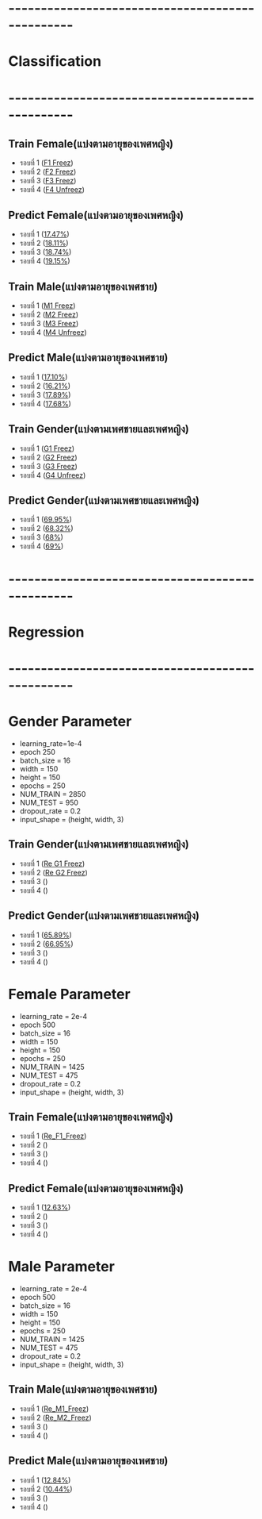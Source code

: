 
# ------------------------------------------------
# Classification
# ------------------------------------------------
## Train Female(แบ่งตามอายุของเพศหญิง)
 - รอบที่ 1 ([F1 Freez](https://github.com/Wanita-8943/Project_2023/blob/main/%E0%B8%A3%E0%B8%AD%E0%B8%9A%E0%B8%97%E0%B8%B5%E0%B9%881_Train_Female125_250.ipynb))
 - รอบที่ 2 ([F2 Freez](https://github.com/Wanita-8943/Project_2023/blob/main/%E0%B8%A3%E0%B8%AD%E0%B8%9A%E0%B8%97%E0%B8%B5%E0%B9%882_Train_Female125_250.ipynb))  
 - รอบที่ 3 ([F3 Freez](https://github.com/Wanita-8943/Project_2023/blob/main/%E0%B8%A3%E0%B8%AD%E0%B8%9A%E0%B8%97%E0%B8%B5%E0%B9%883_Train_Female125_250.ipynb))
 - รอบที่ 4 ([F4 Unfreez](https://github.com/Wanita-8943/Project_2023/blob/main/%E0%B8%A3%E0%B8%AD%E0%B8%9A%E0%B8%97%E0%B8%B5%E0%B9%884_Train_Female125_250_Unfreez.ipynb))
 
## Predict Female(แบ่งตามอายุของเพศหญิง)
 - รอบที่ 1 ([17.47%](https://github.com/Wanita-8943/Project_2023/blob/main/Predict_%E0%B8%A3%E0%B8%AD%E0%B8%9A%E0%B8%97%E0%B8%B5%E0%B9%881_Female125_250%E0%B8%A3%E0%B8%AD%E0%B8%9A.ipynb))
 - รอบที่ 2 ([18.11%](https://github.com/Wanita-8943/Project_2023/blob/main/Predict_%E0%B8%A3%E0%B8%AD%E0%B8%9A%E0%B8%97%E0%B8%B5%E0%B9%882_Female125_250%E0%B8%A3%E0%B8%AD%E0%B8%9A.ipynb))  
 - รอบที่ 3 ([18.74%](https://github.com/Wanita-8943/Project_2023/blob/main/Predict_%E0%B8%A3%E0%B8%AD%E0%B8%9A%E0%B8%97%E0%B8%B5%E0%B9%883_Female125_250%E0%B8%A3%E0%B8%AD%E0%B8%9A.ipynb))
 - รอบที่ 4 ([19.15%](https://github.com/Wanita-8943/Project_2023/blob/main/Predict_%E0%B8%A3%E0%B8%AD%E0%B8%9A%E0%B8%97%E0%B8%B5%E0%B9%884_Female125_250%E0%B8%A3%E0%B8%AD%E0%B8%9A_NoModelcom.ipynb))
   
 ## Train Male(แบ่งตามอายุของเพศชาย)
 - รอบที่ 1 ([M1 Freez](https://github.com/Wanita-8943/Project_2023/blob/main/%E0%B8%A3%E0%B8%AD%E0%B8%9A%E0%B8%97%E0%B8%B5%E0%B9%881_Train_Male125_250.ipynb))
 - รอบที่ 2 ([M2 Freez](https://github.com/Wanita-8943/Project_2023/blob/main/%E0%B8%A3%E0%B8%AD%E0%B8%9A%E0%B8%97%E0%B8%B5%E0%B9%882_Train_Male125_250.ipynb))  
 - รอบที่ 3 ([M3 Freez](https://github.com/Wanita-8943/Project_2023/blob/main/%E0%B8%A3%E0%B8%AD%E0%B8%9A%E0%B8%97%E0%B8%B5%E0%B9%883_Train_Male125_250.ipynb))
 - รอบที่ 4 ([M4 Unfreez](https://github.com/Wanita-8943/Project_2023/blob/main/%E0%B8%A3%E0%B8%AD%E0%B8%9A%E0%B8%97%E0%B8%B5%E0%B9%884_Train_Male125_250_Unfreez.ipynb))
 
 ## Predict Male(แบ่งตามอายุของเพศชาย)
 - รอบที่ 1 ([17.10%](https://github.com/Wanita-8943/Project_2023/blob/main/Predict_%E0%B8%A3%E0%B8%AD%E0%B8%9A%E0%B8%97%E0%B8%B5%E0%B9%881_Male125_250%E0%B8%A3%E0%B8%AD%E0%B8%9A.ipynb))
 - รอบที่ 2 ([16.21%](https://github.com/Wanita-8943/Project_2023/blob/main/Predict_%E0%B8%A3%E0%B8%AD%E0%B8%9A%E0%B8%97%E0%B8%B5%E0%B9%882_Male125_250%E0%B8%A3%E0%B8%AD%E0%B8%9A.ipynb))  
 - รอบที่ 3 ([17.89%](https://github.com/Wanita-8943/Project_2023/blob/main/Predict_%E0%B8%A3%E0%B8%AD%E0%B8%9A%E0%B8%97%E0%B8%B5%E0%B9%883_Male125_250%E0%B8%A3%E0%B8%AD%E0%B8%9A.ipynb))
 - รอบที่ 4 ([17.68%](https://github.com/Wanita-8943/Project_2023/blob/main/Predict_%E0%B8%A3%E0%B8%AD%E0%B8%9A%E0%B8%97%E0%B8%B5%E0%B9%884_Male125_250%E0%B8%A3%E0%B8%AD%E0%B8%9A_Unfreez.ipynb))
 
## Train Gender(แบ่งตามเพศชายและเพศหญิง)
 - รอบที่ 1 ([G1 Freez](https://github.com/Wanita-8943/Project_2023/blob/main/%E0%B8%A3%E0%B8%AD%E0%B8%9A%E0%B8%97%E0%B8%B5%E0%B9%881_Train_Gender_250.ipynb))
 - รอบที่ 2 ([G2 Freez](https://github.com/Wanita-8943/Project_2023/blob/main/%E0%B8%A3%E0%B8%AD%E0%B8%9A%E0%B8%97%E0%B8%B5%E0%B9%882_Gender_250.ipynb))  
 - รอบที่ 3 ([G3 Freez](https://github.com/Wanita-8943/Project_2023/blob/main/%E0%B8%A3%E0%B8%AD%E0%B8%9A%E0%B8%97%E0%B8%B5%E0%B9%883_Gender_250.ipynb))
 - รอบที่ 4 ([G4 Unfreez](https://github.com/Wanita-8943/Project_2023/blob/main/%E0%B8%A3%E0%B8%AD%E0%B8%9A%E0%B8%97%E0%B8%B5%E0%B9%884_Gender_250_Unfreez.ipynb))
 
 ## Predict Gender(แบ่งตามเพศชายและเพศหญิง)
 - รอบที่ 1 ([69.95%](https://github.com/Wanita-8943/Project_2023/blob/main/Predict_%E0%B8%A3%E0%B8%AD%E0%B8%9A%E0%B8%97%E0%B8%B5%E0%B9%881_Gender_250%E0%B8%A3%E0%B8%AD%E0%B8%9A.ipynb))
 - รอบที่ 2 ([68.32%](https://github.com/Wanita-8943/Project_2023/blob/main/Predict_%E0%B8%A3%E0%B8%AD%E0%B8%9A%E0%B8%97%E0%B8%B5%E0%B9%882_Gender_250%E0%B8%A3%E0%B8%AD%E0%B8%9A.ipynb))  
 - รอบที่ 3 ([68%](https://github.com/Wanita-8943/Project_2023/blob/main/Predict_%E0%B8%A3%E0%B8%AD%E0%B8%9A%E0%B8%97%E0%B8%B5%E0%B9%883_Gender_250%E0%B8%A3%E0%B8%AD%E0%B8%9A.ipynb))
 - รอบที่ 4 ([69%](https://github.com/Wanita-8943/Project_2023/blob/main/Predict_%E0%B8%A3%E0%B8%AD%E0%B8%9A%E0%B8%97%E0%B8%B5%E0%B9%884_Gender_250%E0%B8%A3%E0%B8%AD%E0%B8%9A.ipynb))
 
# ------------------------------------------------
# Regression
# ------------------------------------------------
# Gender Parameter 
 - learning_rate=1e-4
 - epoch 250
 - batch_size = 16
 - width = 150
 - height = 150
 - epochs = 250
 - NUM_TRAIN = 2850
 - NUM_TEST = 950
 - dropout_rate = 0.2
 - input_shape = (height, width, 3)
## Train Gender(แบ่งตามเพศชายและเพศหญิง)
 - รอบที่ 1 ([Re G1 Freez](https://github.com/Wanita-8943/Project_2023/blob/main/1G_1e-4_16_0.2_Gender_250.ipynb))
 - รอบที่ 2 ([Re G2 Freez](https://github.com/Wanita-8943/Project_2023/blob/main/2G_1e-4_16_0.2_Gender_250.ipynb))  
 - รอบที่ 3 ([]())
 - รอบที่ 4 ([]())
 
## Predict Gender(แบ่งตามเพศชายและเพศหญิง)
 - รอบที่ 1 ([65.89%](https://github.com/Wanita-8943/Project_2023/blob/main/Predict_1_1e-4_16_0.2_Gender_250.ipynb))
 - รอบที่ 2 ([66.95%](https://github.com/Wanita-8943/Project_2023/blob/main/Predict_2G_1e-4_16_0.2_Gender_250.ipynb))  
 - รอบที่ 3 ([]())
 - รอบที่ 4 ([]())

# Female Parameter 
 - learning_rate = 2e-4
 - epoch 500
 - batch_size = 16
 - width = 150
 - height = 150
 - epochs = 250
 - NUM_TRAIN = 1425
 - NUM_TEST = 475
 - dropout_rate = 0.2
 - input_shape = (height, width, 3)
## Train Female(แบ่งตามอายุของเพศหญิง)
 - รอบที่ 1 ([Re_F1_Freez](https://github.com/Wanita-8943/Project_2023/blob/main/1F_2e-4_16_0.2_Female_500.ipynb))
 - รอบที่ 2 ([]())  
 - รอบที่ 3 ([]())
 - รอบที่ 4 ([]())
 
## Predict Female(แบ่งตามอายุของเพศหญิง)
 - รอบที่ 1 ([12.63%](https://github.com/Wanita-8943/Project_2023/blob/main/Predict_1F_2e_4_16_0_2_Female18_500.ipynb))
 - รอบที่ 2 ([]())  
 - รอบที่ 3 ([]())
 - รอบที่ 4 ([]())

# Male Parameter 
 - learning_rate = 2e-4
 - epoch 500
 - batch_size = 16
 - width = 150
 - height = 150
 - epochs = 250
 - NUM_TRAIN = 1425
 - NUM_TEST = 475
 - dropout_rate = 0.2
 - input_shape = (height, width, 3)
## Train Male(แบ่งตามอายุของเพศชาย)
 - รอบที่ 1 ([Re_M1_Freez](https://github.com/Wanita-8943/Project_2023/blob/main/1_2e-4_16_0.2_Male18_500.ipynb))
 - รอบที่ 2 ([Re_M2_Freez](https://github.com/Wanita-8943/Project_2023/blob/main/2M_2e-4_16_0.2_Male_500.ipynb))  
 - รอบที่ 3 ([]())
 - รอบที่ 4 ([]())
 
## Predict Male(แบ่งตามอายุของเพศชาย)
 - รอบที่ 1 ([12.84%](https://github.com/Wanita-8943/Project_2023/blob/main/Predict_1_2e-4_16_0.2_Male18_500.ipynb))
 - รอบที่ 2 ([10.44%](https://github.com/Wanita-8943/Project_2023/blob/main/Predict_2M_2e-4_16_0.2_Male18_500.ipynb))  
 - รอบที่ 3 ([]())
 - รอบที่ 4 ([]())

